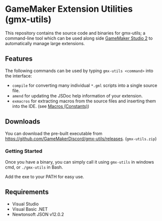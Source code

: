 # GameMaker Extension Utilities (gmx-utils)

This repository contains the source code and binaries for gmx-utils; a command-line tool which can be used along side [GameMaker Studio 2](https://www.yoyogames.com/gamemaker) to automatically manage large extensions.

## Features

The following commands can be used by typing `gmx-utils <command>` into the interface:

 - `compile` for converting many individual `*.gml` scripts into a single source file.
 - `amend` for updating the JSDoc help information of your extension.
 - `exmacros` for extracting macros from the source files and inserting them into the IDE. (see [Macros (Constants)](https://docs2.yoyogames.com/source/_build/3_scripting/3_gml_overview/6_scope.html))

## Downloads

You can download the pre-built executable from https://github.com/GameMakerDiscord/gmx-utils/releases. (`gmx-utils.zip`)

### Getting Started

Once you have a binary, you can simply call it using `gmx-utils` in windows cmd, or `./gmx-utils` in Bash.

Add the exe to your PATH for easy use.

## Requirements
 - Visual Studio
 - Visual Basic .NET
 - Newtonsoft JSON v12.0.2